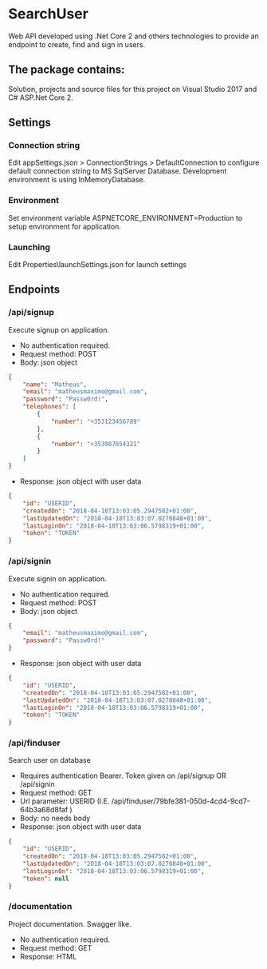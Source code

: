 # SearchUser
Web API developed using .Net Core 2 and others technologies to provide an endpoint to create, find and sign in users.

## The package contains:
Solution, projects and source files for this project on Visual Studio 2017 and C# ASP.Net Core 2.

## Settings

### Connection string
Edit appSettings.json > ConnectionStrings > DefaultConnection to configure default connection string to MS SqlServer Database.
Development environment is using InMemoryDatabase.

### Environment
Set environment variable ASPNETCORE_ENVIRONMENT=Production to setup environment for application.

### Launching
Edit Properties\launchSettings.json for launch settings

## Endpoints

### /api/signup
Execute signup on application.
* No authentication required.
* Request method: POST
* Body: json object
```json
{
    "name": "Matheus",
    "email": "matheusmaximo@gmail.com",
    "password": "Passw0rd!",
    "telephones": [
        {
            "number": "+353123456789"
        },
        {
            "number": "+353987654321"
        }
    ]
}
```
* Response: json object with user data
```json
{
    "id": "USERID",
    "createdOn": "2018-04-18T13:03:05.2947582+01:00",
    "lastUpdatedOn": "2018-04-18T13:03:07.0270848+01:00",
    "lastLoginOn": "2018-04-18T13:03:06.5798319+01:00",
    "token": "TOKEN"
}
```

### /api/signin
Execute signin on application.
* No authentication required.
* Request method: POST
* Body: json object
```json
{
    "email": "matheusmaximo@gmail.com",
    "password": "Passw0rd!"
}
```
* Response: json object with user data
```json
{
    "id": "USERID",
    "createdOn": "2018-04-18T13:03:05.2947582+01:00",
    "lastUpdatedOn": "2018-04-18T13:03:07.0270848+01:00",
    "lastLoginOn": "2018-04-18T13:03:06.5798319+01:00",
    "token": "TOKEN"
}
```

### /api/finduser
Search user on database
* Requires authentication Bearer. Token given on /api/signup OR /api/signin
* Request method: GET
* Url parameter: USERID (I.E. /api/finduser/79bfe381-050d-4cd4-9cd7-64b3a68d8faf )
* Body: no needs body
* Response: json object with user data
```json
{
    "id": "USERID",
    "createdOn": "2018-04-18T13:03:05.2947582+01:00",
    "lastUpdatedOn": "2018-04-18T13:03:07.0270848+01:00",
    "lastLoginOn": "2018-04-18T13:03:06.5798319+01:00",
    "token": null
}
```

### /documentation
Project documentation. Swagger like.
* No authentication required.
* Request method: GET
* Response: HTML

